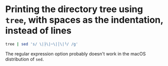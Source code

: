 # Printing the directory tree using `tree`, with spaces as the indentation, instead of lines

```sh
tree | sed 's/ \|├\|─\|│\|└/ /g'
```

The regular expression option probably doesn't work in the macOS distribution of `sed`.
